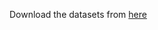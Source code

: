 Download the datasets from [here](https://drive.google.com/drive/folders/1WzlBZoUMntSApxu6z9SpFyjSsxmdTZLL?usp=share_link)
